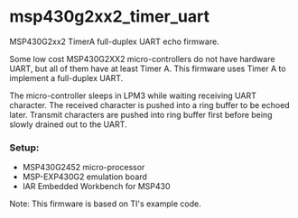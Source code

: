 # msp430g2xx2_timer_uart

MSP430G2xx2 TimerA full-duplex UART echo firmware.

Some low cost MSP430G2XX2 micro-controllers do not have hardware UART, but all of them have at least Timer A. This firmware uses Timer A to implement a full-duplex UART.

The micro-controller sleeps in LPM3 while waiting receiving UART character. The received character is pushed into a ring buffer to be echoed later. Transmit characters are pushed into ring buffer first before being slowly drained out to the UART.

### Setup:
* MSP430G2452 micro-processor
* MSP-EXP430G2 emulation board
* IAR Embedded Workbench for MSP430

Note: This firmware is based on TI's example code.
